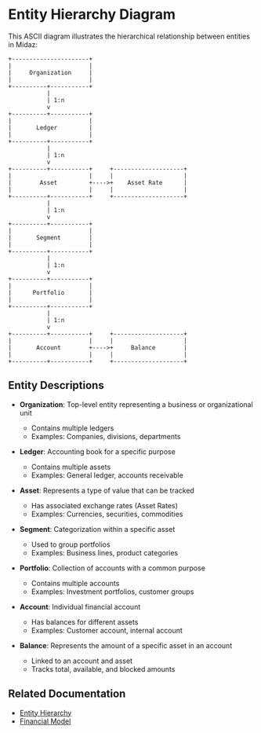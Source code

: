 # Entity Hierarchy Diagram

This ASCII diagram illustrates the hierarchical relationship between entities in Midaz:

```
+----------------------+
|                      |
|     Organization     |
|                      |
+----------+-----------+
           |
           | 1:n
           v
+----------+-----------+
|                      |
|       Ledger         |
|                      |
+----------+-----------+
           |
           | 1:n
           v
+----------+-----------+     +--------------------+
|                      |     |                    |
|        Asset         +---->+    Asset Rate      |
|                      |     |                    |
+----------+-----------+     +--------------------+
           |
           | 1:n
           v
+----------+-----------+
|                      |
|       Segment        |
|                      |
+----------+-----------+
           |
           | 1:n
           v
+----------+-----------+
|                      |
|      Portfolio       |
|                      |
+----------+-----------+
           |
           | 1:n
           v
+----------+-----------+     +--------------------+
|                      |     |                    |
|       Account        +---->+     Balance        |
|                      |     |                    |
+----------+-----------+     +--------------------+
```

## Entity Descriptions

- **Organization**: Top-level entity representing a business or organizational unit
  - Contains multiple ledgers
  - Examples: Companies, divisions, departments

- **Ledger**: Accounting book for a specific purpose
  - Contains multiple assets
  - Examples: General ledger, accounts receivable

- **Asset**: Represents a type of value that can be tracked
  - Has associated exchange rates (Asset Rates)
  - Examples: Currencies, securities, commodities

- **Segment**: Categorization within a specific asset
  - Used to group portfolios
  - Examples: Business lines, product categories

- **Portfolio**: Collection of accounts with a common purpose
  - Contains multiple accounts
  - Examples: Investment portfolios, customer groups

- **Account**: Individual financial account
  - Has balances for different assets
  - Examples: Customer account, internal account

- **Balance**: Represents the amount of a specific asset in an account
  - Linked to an account and asset
  - Tracks total, available, and blocked amounts

## Related Documentation
- [Entity Hierarchy](../domain-models/entity-hierarchy.md)
- [Financial Model](../domain-models/financial-model.md)